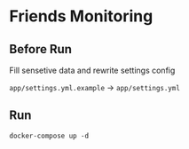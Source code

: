 # Friends Monitoring
## Before Run
Fill sensetive data and rewrite settings config

`app/settings.yml.example` -> `app/settings.yml`
## Run
```
docker-compose up -d
```